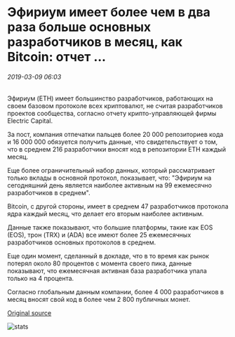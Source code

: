 # Эфириум имеет более чем в два раза больше основных разработчиков в месяц, как Bitcoin: отчет ...

###### 2019-03-09 06:03

Эфириум (ETH) имеет большинство разработчиков, работающих на своем базовом протоколе всех криптовалют, не считая разработчиков проектов сообщества, согласно отчету крипто-управляющей фирмы Electric Capital.

За пост, компания отпечатки пальцев более 20 000 репозиториев кода и 16 000 000 обязуется получить данные, что свидетельствует о том, что в среднем 216 разработчики вносят код в репозитории ETH каждый месяц.

Еще более ограничительный набор данных, который рассматривает только вклады в основной протокол, показывает, что: "Эфириум на сегодняшний день является наиболее активным на 99 ежемесячно разработчиков в среднем".

Bitcoin, с другой стороны, имеет в среднем 47 разработчиков протокола ядра каждый месяц, что делает его вторым наиболее активным.

Данные также показывают, что большие платформы, такие как EOS (EOS), трон (TRX) и (ADA) все имеют более 25 ежемесячных разработчиков основных протоколов в среднем.

Еще один момент, сделанный в докладе, что в то время как рынок потерял около 80 процентов с момента своего пика, данные показывают, что ежемесячная активная база разработчика упала только на 4 процента.

Согласно глобальным данным компании, более 4 000 разработчиков в месяц вносят свой код в более чем 2 800 публичных монет.

[Original source](https://cointelegraph.com/news/ethereum-has-more-than-twice-as-many-core-devs-per-month-as-bitcoin-report)

![stats](https://c.statcounter.com/11760860/0/a89fa40b/1/ "stats")